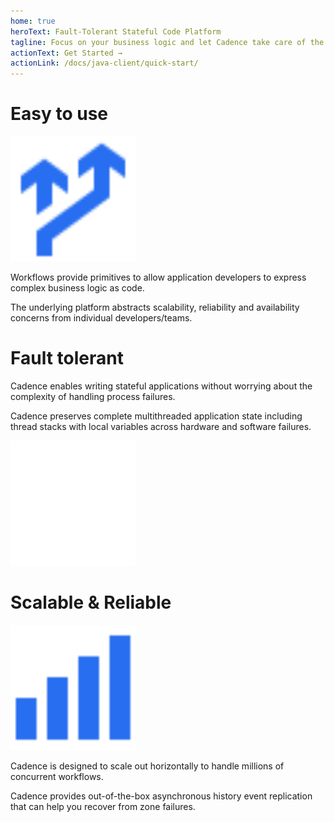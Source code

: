 ```yaml
---
home: true
heroText: Fault-Tolerant Stateful Code Platform
tagline: Focus on your business logic and let Cadence take care of the complexity of distributed systems
actionText: Get Started →
actionLink: /docs/java-client/quick-start/
---
```


<div class="section">
  <div class="content">
    <h1>Easy to use</h1>
    <div class="grid">
      <div class="grid-col-4 text-align-center">
        <img src="img/arrow_divert_filled.svg" width="200px" />
      </div>
      <div class="grid-col-8">
        <p>Workflows provide primitives to allow application developers to express complex business logic as code.</p>
        <p>The underlying platform abstracts scalability, reliability and availability concerns from individual developers/teams.</p>
      </div>
    </div>
  </div>
</div>

<div class="section alt">
  <div class="content">
    <h1>Fault tolerant</h1>
    <div class="grid">
      <div class="grid-col-8">
        <p>Cadence enables writing stateful applications without worrying about the complexity of handling process failures.</p>
        <p>Cadence preserves complete multithreaded application state including thread stacks with local variables across hardware and software failures.</p>
      </div>
      <div class="grid-col-4 text-align-center">
        <img src="img/gears_outlined.svg" width="200px" />
      </div>
    </div>
  </div>
</div>

<div class="section">
  <div class="content">
    <h1>Scalable & Reliable</h1>
    <div class="grid">
      <div class="grid-col-4 text-align-center">
        <img src="img/chart_bar_ascending_filled.svg" width="200px" />
      </div>
      <div class="grid-col-8">
        <p>Cadence is designed to scale out horizontally to handle millions of concurrent workflows.</p>
        <p>Cadence provides out-of-the-box asynchronous history event replication that can help you recover from zone failures.</p>
      </div>
    </div>
  </div>
</div>
